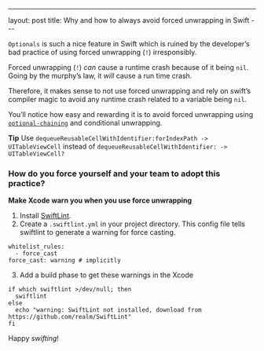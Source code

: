 ---
layout: post
title: Why and how to always avoid forced unwrapping in Swift
		 ---  
  

`Optionals` is such a nice feature in Swift which is ruined by the developer’s bad practice of using forced unwrapping (`!`) irresponsibly.

Forced unwrapping (`!`) *can* cause a runtime crash because of it being `nil`. Going by the murphy’s law, it *will* cause a run time crash.

Therefore, it makes sense to not use forced unwrapping and rely on swift’s compiler magic to avoid any runtime crash related to a variable being `nil`.

You’ll notice how easy and rewarding it is to avoid forced unwrapping using [`optional-chaining`](https://developer.apple.com/library/ios/documentation/Swift/Conceptual/Swift_Programming_Language/OptionalChaining.html) and conditional unwrapping.

**Tip**
Use `dequeueReusableCellWithIdentifier:forIndexPath -> UITableViewCell` instead of `dequeueReusableCellWithIdentifier: -> UITableViewCell?`

### How do you force yourself and your team to adopt this practice?

 **Make Xcode warn you when you use force unwrapping**
 
 1. Install [SwiftLint](https://github.com/realm/SwiftLint).
 2. Create a `.swiftlint.yml` in your project directory. This config file tells swiftlint to generate a warning for force casting.
```
whitelist_rules:
  - force_cast
force_cast: warning # implicitly
```
 3. Add a build phase to get these warnings in the Xcode  
```
if which swiftlint >/dev/null; then
  swiftlint
else
  echo "warning: SwiftLint not installed, download from https://github.com/realm/SwiftLint"
fi
```

Happy *swifting*!


